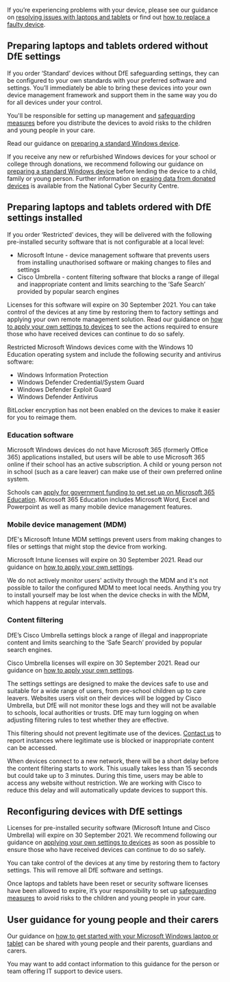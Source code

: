 <div class="app-card govuk-!-margin-bottom-4">
  <p class="govuk-body govuk-!-margin-bottom-0">
    If you’re experiencing problems with your device, please see our guidance on
    <a href="/devices/resolve-issues-with-laptops-and-tablets" class="govuk-link">resolving issues with laptops and tablets</a> 
    or find out <a href="/devices/replace-a-faulty-device" class="govuk-link app-no-wrap">how to replace a faulty device</a>.
  </p>
</div>

## Preparing laptops and tablets ordered without DfE settings

If you order ‘Standard’ devices without DfE safeguarding settings, they can be configured to your own standards with your preferred software and settings. You’ll immediately be able to bring these devices into your own device management framework and support them in the same way you do for all devices under your control.

You'll be responsible for setting up management and [safeguarding measures](/devices/safeguarding-for-device-users) before you distribute the devices to avoid risks to the children and young people in your care.

Read our guidance on [preparing a standard Windows device](/devices/preparing-a-standard-windows-device).

If you receive any new or refurbished Windows devices for your school or college through donations, we recommend following our guidance on [preparing a standard Windows device](/devices/preparing-a-standard-windows-device) before lending the device to a child, family or young person. Further information on [erasing data from donated devices](https://www.ncsc.gov.uk/blog-post/erasing-data-from-donated-devices) is available from the National Cyber Security Centre.

## Preparing laptops and tablets ordered with DfE settings installed

If you order ‘Restricted’ devices, they will be delivered with the following pre-installed security software that is not configurable at a local level:

* Microsoft Intune - device management software that prevents users from installing unauthorised software or making changes to files and settings
* Cisco Umbrella - content filtering software that blocks a range of illegal and inappropriate content and limits searching to the ‘Safe Search’ provided by popular search engines

<div class="app-card govuk-!-margin-bottom-4">
  <p class="govuk-body govuk-!-margin-bottom-0">
    Licenses for this software will expire on 30 September 2021. You can take control of the devices at any time by restoring them to factory settings and applying your own remote management solution. Read our guidance on <a href="/guide-to-resetting-windows-laptops-and-tablets" class="govuk-link">how to apply your own settings to devices</a> to see the actions required to ensure those who have received devices can continue to do so safely.
  </p>
</div>

Restricted Microsoft Windows devices come with the Windows 10 Education operating system and include the following security and antivirus software:

* Windows Information Protection
* Windows Defender Credential/System Guard
* Windows Defender Exploit Guard
* Windows Defender Antivirus

BitLocker encryption has not been enabled on the devices to make it easier for you to reimage them.

### Education software

Microsoft Windows devices do not have Microsoft 365 (formerly Office 365) applications installed, but users will be able to use Microsoft 365 online if their school has an active subscription. A child or young person not in school (such as a care leaver) can make use of their own preferred online system.

Schools can [apply for government funding to get set up on Microsoft 365 Education](/digital-platforms). Microsoft 365 Education includes Microsoft Word, Excel and Powerpoint as well as many mobile device management features.

### Mobile device management (MDM)

DfE's Microsoft Intune MDM settings prevent users from making changes to files or settings that might stop the device from working.

Microsoft Intune licenses will expire on 30 September 2021. Read our guidance on [how to apply your own settings](/guide-to-resetting-windows-laptops-and-tablets)</a>.

We do not actively monitor users' activity through the MDM and it's not possible to tailor the configured MDM to meet local needs. Anything you try to install yourself may be lost when the device checks in with the MDM, which happens at regular intervals.

### Content filtering

DfE’s Cisco Umbrella settings block a range of illegal and inappropriate content and limits searching to the ‘Safe Search’ provided by popular search engines.

Cisco Umbrella licenses will expire on 30 September 2021. Read our guidance on [how to apply your own settings](/guide-to-resetting-windows-laptops-and-tablets).

The settings settings are designed to make the devices safe to use and suitable for a wide range of users, from pre-school children up to care leavers. Websites users visit on their devices will be logged by Cisco Umbrella, but DfE will not monitor these logs and they will not be available to schools, local authorities or trusts. DfE may turn logging on when adjusting filtering rules to test whether they are effective.

This filtering should not prevent legitimate use of the devices. [Contact us](/get-support) to report instances where legitimate use is blocked or inappropriate content can be accessed.

When devices connect to a new network, there will be a short delay before the content filtering starts to work. This usually takes less than 15 seconds but could take up to 3 minutes. During this time, users may be able to access any website without restriction. We are working with Cisco to reduce this delay and will automatically update devices to support this.

## Reconfiguring devices with DfE settings

Licenses for pre-installed security software (Microsoft Intune and Cisco Umbrella) will expire on 30 September 2021. We recommend following our guidance on [applying your own settings to devices](/guide-to-resetting-windows-laptops-and-tablets) as soon as possible to ensure those who have received devices can continue to do so safely.

You can take control of the devices at any time by restoring them to factory settings. This will remove all DfE software and settings.

Once laptops and tablets have been reset or security software licenses have been allowed to expire, it’s your responsibility to set up [safeguarding measures](/devices/safeguarding-for-device-users) to avoid risks to the children and young people in your care.

## User guidance for young people and their carers

Our guidance on [how to get started with your Microsoft Windows laptop or tablet](/devices/getting-started-with-your-microsoft-windows-device) can be shared with young people and their parents, guardians and carers.

You may want to add contact information to this guidance for the person or team offering IT support to device users.
